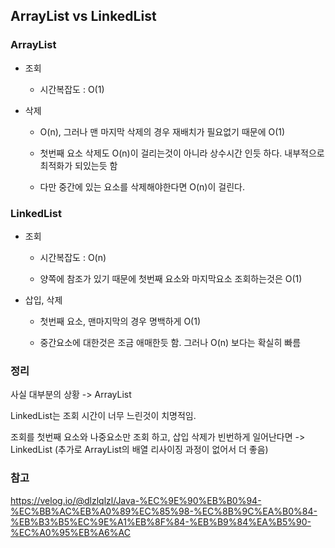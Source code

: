 ## ArrayList vs LinkedList

### ArrayList

- 조회

  - 시간복잡도 : O(1)

- 삭제
  
   - O(n), 그러나 맨 마지막 삭제의 경우 재배치가 필요없기 때문에 O(1)
   
   - 첫번째 요소 삭제도 O(n)이 걸리는것이 아니라 상수시간 인듯 하다. 내부적으로 최적화가 되있는듯 함

   - 다만 중간에 있는 요소를 삭제해야한다면 O(n)이 걸린다.


### LinkedList

- 조회

  - 시간복잡도 : O(n)
 
  - 양쪽에 참조가 있기 때문에 첫번째 요소와 마지막요소 조회하는것은 O(1)

- 삽입, 삭제

  - 첫번째 요소, 맨마지막의 경우 명백하게 O(1)
 
  - 중간요소에 대한것은 조금 애매한듯 함. 그러나 O(n) 보다는 확실히 빠름

### 정리

사실 대부분의 상황 -> ArrayList

LinkedList는 조회 시간이 너무 느린것이 치명적임. 

조회를 첫번째 요소와 나중요소만 조회 하고, 삽입 삭제가 빈번하게 일어난다면 -> LinkedList (추가로 ArrayList의 배열 리사이징 과정이 없어서 더 좋음)

### 참고

https://velog.io/@dlzlqlzl/Java-%EC%9E%90%EB%B0%94-%EC%BB%AC%EB%A0%89%EC%85%98-%EC%8B%9C%EA%B0%84-%EB%B3%B5%EC%9E%A1%EB%8F%84-%EB%B9%84%EA%B5%90-%EC%A0%95%EB%A6%AC
